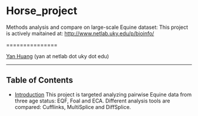 Horse_project
=============

Methods analysis and compare on large-scale Equine dataset: This project
is actively maitained at: http://www.netlab.uky.edu/p/bioinfo/

===============

[Yan Huang](http://protocols.netlab.uky.edu/~yan) \(yan at netlab dot uky dot edu\)

* * *

Table of Contents
-----------------

* [Introduction](#introduction)
This project is targeted analyzing pairwise Equine data from three age status:
EQF, Foal and ECA.
Different analysis tools are compared: Cufflinks, MultiSplice and DiffSplice.


